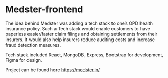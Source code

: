 # Medster-frontend

The idea behind Medster was adding a tech stack to one’s OPD health insurance policy. Such a Tech stack would enable customers to have paperless easier/faster claim filings and obtaining settlements from their insurers. It would also help insurers reduce auditing costs and increase fraud detection measures.

Tech stack included React, MongoDB, Express, Bootstrap for development, Figma for design. 

Project can be found here https://medster.in/
